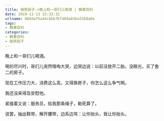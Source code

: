 ```yaml
---
title: 搞笑段子->晚上和一哥们儿喝酒 | 糗事百科
date: 2019-11-13 15:33:32
urlname: 086daf5a44cbbb7bf409a83ba53b0a0e
tags: 
- 糗事百科
categories:
- 糗事百科
- 搞笑段子
---
```

晚上和一哥们儿喝酒。

喝的尽兴时，哥们儿突然嚎啕大哭，边哭边说：以前没放开二胎，没眼光，买了套二的房子。

现在工作压力大，消费这么高，又得换房子，你怎么这么争气啊。

我还没来得及安慰他。

紧接着又说：服务员，给我那条绳子，勒死算了。

说罢，抽出鞋带，解开腰带，边系边骂：让你抬头，我让你抬头。


